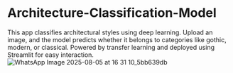 # Architecture-Classification-Model
This app classifies architectural styles using deep learning. Upload an image, and the model predicts whether it belongs to categories like gothic, modern, or classical. Powered by transfer learning and deployed using Streamlit for easy interaction.
![WhatsApp Image 2025-08-05 at 16 31 10_5bb639db](https://github.com/user-attachments/assets/2cfc74ed-0795-4fba-bcbc-51889804d2de)
